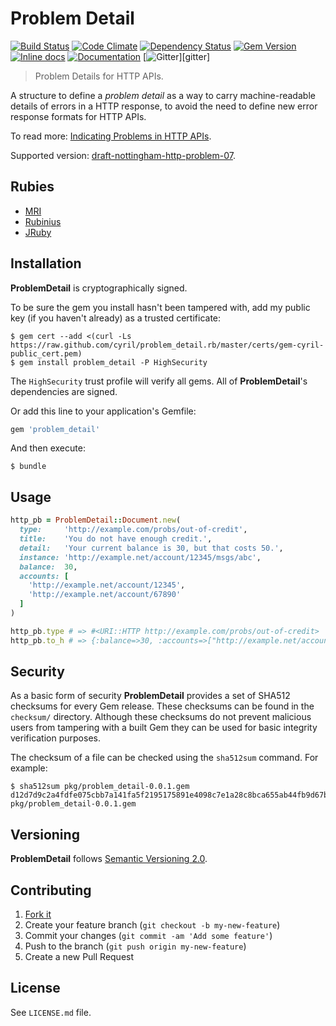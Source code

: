 # Problem Detail

[![Build Status](https://travis-ci.org/cyril/problem_detail.rb.svg?branch=master)][travis]
[![Code Climate](https://codeclimate.com/github/cyril/problem_detail.rb/badges/gpa.svg)][codeclimate]
[![Dependency Status](https://gemnasium.com/cyril/problem_detail.rb.svg)][gemnasium]
[![Gem Version](https://badge.fury.io/rb/problem_detail.rb.svg)][gem]
[![Inline docs](http://inch-ci.org/github/cyril/problem_detail.rb.svg?branch=master)][inchpages]
[![Documentation](http://img.shields.io/:yard-docs-38c800.svg)][rubydoc]
[![Gitter](https://badges.gitter.im/Join%20Chat.svg)][gitter]

> Problem Details for HTTP APIs.

A structure to define a *problem detail* as a way to carry machine-readable details of errors in a HTTP response, to avoid the need to define new error response formats for HTTP APIs.

To read more: [Indicating Problems in HTTP APIs](http://www.mnot.net/blog/2013/05/15/http_problem).

Supported version: [draft-nottingham-http-problem-07](https://www.ietf.org/archive/id/draft-nottingham-http-problem-07.txt).

## Rubies

* [MRI](https://www.ruby-lang.org/)
* [Rubinius](http://rubini.us/)
* [JRuby](http://jruby.org/)

## Installation

__ProblemDetail__ is cryptographically signed.

To be sure the gem you install hasn't been tampered with, add my public key (if you haven't already) as a trusted certificate:

    $ gem cert --add <(curl -Ls https://raw.github.com/cyril/problem_detail.rb/master/certs/gem-cyril-public_cert.pem)
    $ gem install problem_detail -P HighSecurity

The `HighSecurity` trust profile will verify all gems.  All of __ProblemDetail__'s dependencies are signed.

Or add this line to your application's Gemfile:

```ruby
gem 'problem_detail'
```

And then execute:

    $ bundle

## Usage

```ruby
http_pb = ProblemDetail::Document.new(
  type:     'http://example.com/probs/out-of-credit',
  title:    'You do not have enough credit.',
  detail:   'Your current balance is 30, but that costs 50.',
  instance: 'http://example.net/account/12345/msgs/abc',
  balance:  30,
  accounts: [
    'http://example.net/account/12345',
    'http://example.net/account/67890'
  ]
)

http_pb.type # => #<URI::HTTP http://example.com/probs/out-of-credit>
http_pb.to_h # => {:balance=>30, :accounts=>["http://example.net/account/12345", "http://example.net/account/67890"], :detail=>"Your current balance is 30, but that costs 50.", :instance=>#<URI::HTTP http://example.net/account/12345/msgs/abc>, :title=>"You do not have enough credit.", :type=>#<URI::HTTP http://example.com/probs/out-of-credit>}
```

## Security

As a basic form of security __ProblemDetail__ provides a set of SHA512 checksums for
every Gem release.  These checksums can be found in the `checksum/` directory.
Although these checksums do not prevent malicious users from tampering with a
built Gem they can be used for basic integrity verification purposes.

The checksum of a file can be checked using the `sha512sum` command.  For
example:

    $ sha512sum pkg/problem_detail-0.0.1.gem
    d12d7d9c2a4fdfe075cbb7a141fa5f2195175891e4098c7e1a28c8bca655ab44fb9d67b6a2e3991d0f852026c5e4537fdf7e314575c68d1c80b3a4b1eb1c041f  pkg/problem_detail-0.0.1.gem

## Versioning

__ProblemDetail__ follows [Semantic Versioning 2.0](http://semver.org/).

## Contributing

1. [Fork it](https://github.com/cyril/problem_detail.rb/fork)
2. Create your feature branch (`git checkout -b my-new-feature`)
3. Commit your changes (`git commit -am 'Add some feature'`)
4. Push to the branch (`git push origin my-new-feature`)
5. Create a new Pull Request

## License

See `LICENSE.md` file.

[gem]: https://rubygems.org/gems/problem_detail
[travis]: https://travis-ci.org/cyril/problem_detail.rb
[codeclimate]: https://codeclimate.com/github/cyril/problem_detail.rb
[gemnasium]: https://gemnasium.com/cyril/problem_detail.rb
[inchpages]: http://inch-ci.org/github/cyril/problem_detail.rb
[rubydoc]: http://rubydoc.info/gems/problem_detail/frames
